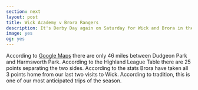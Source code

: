 ```yaml
---
section: next
layout: post
title: Wick Academy v Brora Rangers
description: It's Derby Day again on Saturday for Wick and Brora in the Highland Football League
image: yes
og: yes
---
```

According to [Google Maps](https://www.google.co.uk/maps/dir/Dudgeon+Park,+Brora+KW9+6QH,+United+Kingdom/Wick+Academy+Football+Club,+Harmsworth+Park,+South+Road,+Wick,+Highland+KW1+5NH,+United+Kingdom/@58.2412957,-3.7579201,10z/data=!3m1!4b1!4m14!4m13!1m5!1m1!1s0x48855eeef62f1c0f:0x74fc14a9273fb345!2m2!1d-3.859619!2d58.0085117!1m5!1m1!1s0x489ad6a5954b4969:0xff79d97d0f54e232!2m2!1d-3.0930114!2d58.4327147!3e0) there are only 46 miles between Dudgeon Park and Harmsworth Park. According to the Highland League Table there are 25 points separating the two sides. According to the stats Brora have taken all 3 points home from our last two visits to Wick. According to tradition, this is one of our most anticipated trips of the season.

